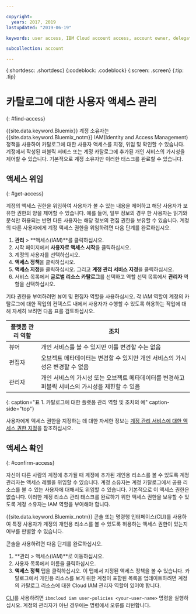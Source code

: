 ```yaml
---

copyright:
  years: 2017, 2019
lastupdated: "2019-06-19"

keywords: user access, IBM Cloud account access, account owner, delegating access, confirming access

subcollection: account

---
```


{:shortdesc: .shortdesc}
{:codeblock: .codeblock}
{:screen: .screen}
{:tip: .tip}

# 카탈로그에 대한 사용자 액세스 관리
{: #find-access}

{{site.data.keyword.Bluemix}} 계정 소유자는 {{site.data.keyword.Bluemix_notm}} IAM(Identity and Access Management) 정책을 사용하여 카탈로그에 대한 사용자 액세스를 지정, 위임 및 확인할 수 있습니다. 계정에서 작성된 퍼블릭 서비스 또는 계정 카탈로그에 추가된 개인 서비스의 가시성을 제어할 수 있습니다. 기본적으로 계정 소유자만 이러한 태스크를 완료할 수 있습니다.

## 액세스 위임
{: #get-access}

계정의 액세스 권한을 위임하여 사용자가 볼 수 있는 내용을 제어하고 해당 사용자가 보유한 권한의 양을 제어할 수 있습니다. 예를 들어, 일부 정보의 경우 한 사용자는 읽기와 분석만 허용되는 반면 다른 사용자는 해당 정보의 편집 권한을 보유할 수 있습니다. 계정의 다른 사용자에게 계정 액세스 권한을 위임하려면 다음 단계를 완료하십시오.

1. **관리** > **액세스(IAM)**를 클릭하십시오.
2. 시작 페이지에서 **사용자로 액세스 시작**을 클릭하십시오.
3. 계정의 사용자를 선택하십시오.
4. **액세스 정책**을 클릭하십시오.
5. **액세스 지정**을 클릭하십시오. 그리고 **계정 관리 서비스 지정**을 클릭하십시오.
6. 서비스 목록에서 **글로벌 리소스 카탈로그**를 선택하고 역할 선택 목록에서 **관리자** 역할을 선택하십시오.

기타 권한을 부여하려면 뷰어 및 편집자 역할을 사용하십시오. 각 IAM 역할이 계정의 카탈로그에 대한 작업의 컨텍스트 내에서 사용자가 수행할 수 있도록 허용하는 작업에 대해 자세히 보려면 다음 표를 검토하십시오.

| 플랫폼 관리 역할 |조치                                                                                                     |
|--------------------------|-------------------------------------------------------------------------------------------------------------|
|뷰어                   | 개인 서비스를 볼 수 있지만 이를 변경할 수는 없음                                                            |
|편집자                   | 오브젝트 메타데이터는 변경할 수 있지만 개인 서비스의 가시성은 변경할 수 없음                                |
|관리자            | 개인 서비스의 가시성 또는 오브젝트 메타데이터를 변경하고 퍼블릭 서비스의 가시성을 제한할 수 있음  |
{: caption="표 1. 카탈로그에 대한 플랫폼 관리 역할 및 조치의 예" caption-side="top"}

사용자에게 액세스 권한을 지정하는 데 대한 자세한 정보는 [계정 관리 서비스에 대한 액세스 권한 지정](/docs/iam?topic=iam-account-services)을 참조하십시오.

## 액세스 확인
{: #confirm-access}

자신이 다른 사람의 계정에 추가될 때 계정에 추가된 개인용 리소스를 볼 수 있도록 계정 관리자는 액세스 레벨을 위임할 수 있습니다. 계정 소유자는 계정 카탈로그에서 공용 리소스를 볼 수 있는 사용자에 대해서도 위임할 수 있습니다. 기본적으로 이 액세스 권한은 없습니다. 이러한 계정 리소스 관리 태스크를 완료하기 위한 액세스 권한을 보유할 수 있도록 계정 소유자는 IAM 역할을 부여해야 합니다.

{{site.data.keyword.Bluemix_notm}} 콘솔 또는 명령행 인터페이스(CLI)를 사용하여 특정 사용자가 계정의 개인용 리소스를 볼 수 있도록 허용하는 액세스 권한이 있는지 여부를 판별할 수 있습니다.

콘솔을 사용하려면 다음 단계를 완료하십시오.

  1. **관리 > 액세스(IAM)**로 이동하십시오.
  2. 사용자 목록에서 이름을 클릭하십시오.
  3. **액세스 정책** 탭을 클릭하십시오. 이 탭에서 지정된 액세스 정책을 볼 수 있습니다. 카탈로그에서 개인용 리소스를 보기 위한 계정이 포함된 목록을 업데이트하려면 계정의 카탈로그 리소스에 대한 Cloud IAM 관리자 역할이 있어야 합니다.


[CLI](/docs/cli/reference/ibmcloud?topic=cloud-cli-ibmcloud_commands_iam#ibmcloud_commands_iam)를 사용하려면 `ibmcloud iam user-policies <your-user-name>` 명령을 실행하십시오. 계정의 관리자가 아닌 경우에는 명령에서 오류를 리턴합니다.
